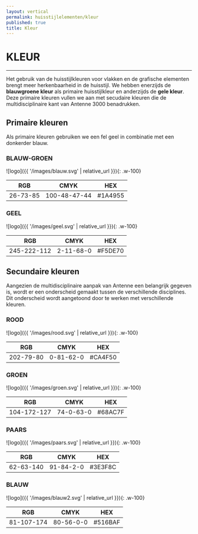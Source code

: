 ```yaml
---
layout: vertical
permalink: huisstijlelementen/kleur
published: true
title: Kleur
---
```


# KLEUR
***
Het gebruik van de huisstijlkleuren voor vlakken en de grafische elementen brengt meer herkenbaarheid in de huisstijl. We hebben enerzijds de <strong>blauwgroene kleur</strong> als primaire huisstijlkleur en anderzijds de <strong>gele kleur</strong>. Deze primaire kleuren vullen we aan met secudaire kleuren die de multidisciplinaire kant van Antenne 3000 benadrukken.


## Primaire kleuren

Als primaire kleuren gebruiken we een fel geel in combinatie met een donkerder blauw. 
### BLAUW-GROEN
  
![logo]({{ '/images/blauw.svg' | relative_url }}){: .w-100}

RGB | CMYK | HEX
------------ | ------------- | ------------ 
26-73-85 | 100-48-47-44 |#1A4955

### GEEL

![logo]({{ '/images/geel.svg' | relative_url }}){: .w-100}

RGB | CMYK | HEX
------------ | ------------- | ------------ 
245-222-112 | 2-11-68-0 |#F5DE70

## Secundaire kleuren
Aangezien de multidisciplinaire aanpak van Antenne een belangrijk gegeven is, wordt er een onderscheid gemaakt tussen de verschillende disciplines. Dit onderscheid wordt aangetoond door te werken met verschillende kleuren.

### ROOD

![logo]({{ '/images/rood.svg' | relative_url }}){: .w-100}

RGB | CMYK | HEX
------------ | ------------- | ------------ 
202-79-80 | 0-81-62-0 |#CA4F50

### GROEN

![logo]({{ '/images/groen.svg' | relative_url }}){: .w-100}

RGB | CMYK | HEX
------------ | ------------- | ------------ 
104-172-127 | 74-0-63-0 |#68AC7F

### PAARS

![logo]({{ '/images/paars.svg' | relative_url }}){: .w-100}

RGB | CMYK | HEX
------------ | ------------- | ------------ 
62-63-140 | 91-84-2-0 |#3E3F8C

### BLAUW

![logo]({{ '/images/blauw2.svg' | relative_url }}){: .w-100}

RGB | CMYK | HEX
------------ | ------------- | ------------ 
81-107-174 | 80-56-0-0 |#516BAF